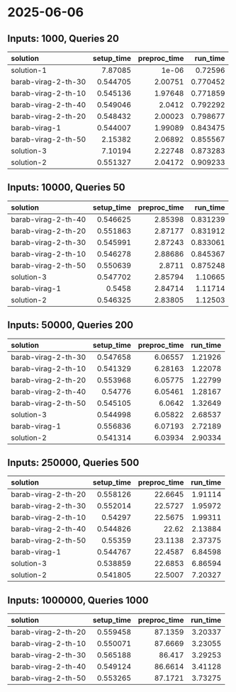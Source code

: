 # 2025-06-06

## Inputs: 1000, Queries 20

| solution            |   setup_time |   preproc_time |   run_time |
|:--------------------|-------------:|---------------:|-----------:|
| solution-1          |     7.87085  |        1e-06   |   0.72596  |
| barab-virag-2-th-30 |     0.544705 |        2.00751 |   0.770452 |
| barab-virag-2-th-10 |     0.545136 |        1.97648 |   0.771859 |
| barab-virag-2-th-40 |     0.549046 |        2.0412  |   0.792292 |
| barab-virag-2-th-20 |     0.548432 |        2.00023 |   0.798677 |
| barab-virag-1       |     0.544007 |        1.99089 |   0.843475 |
| barab-virag-2-th-50 |     2.15382  |        2.06892 |   0.855567 |
| solution-3          |     7.10194  |        2.22748 |   0.873283 |
| solution-2          |     0.551327 |        2.04172 |   0.909233 |

## Inputs: 10000, Queries 50

| solution            |   setup_time |   preproc_time |   run_time |
|:--------------------|-------------:|---------------:|-----------:|
| barab-virag-2-th-40 |     0.546625 |        2.85398 |   0.831239 |
| barab-virag-2-th-20 |     0.551863 |        2.87177 |   0.831912 |
| barab-virag-2-th-30 |     0.545991 |        2.87243 |   0.833061 |
| barab-virag-2-th-10 |     0.546278 |        2.88686 |   0.845367 |
| barab-virag-2-th-50 |     0.550639 |        2.8711  |   0.875248 |
| solution-3          |     0.547702 |        2.85794 |   1.10665  |
| barab-virag-1       |     0.5458   |        2.84714 |   1.11714  |
| solution-2          |     0.546325 |        2.83805 |   1.12503  |

## Inputs: 50000, Queries 200

| solution            |   setup_time |   preproc_time |   run_time |
|:--------------------|-------------:|---------------:|-----------:|
| barab-virag-2-th-30 |     0.547658 |        6.06557 |    1.21926 |
| barab-virag-2-th-10 |     0.541329 |        6.28163 |    1.22078 |
| barab-virag-2-th-20 |     0.553968 |        6.05775 |    1.22799 |
| barab-virag-2-th-40 |     0.54776  |        6.05461 |    1.28167 |
| barab-virag-2-th-50 |     0.545105 |        6.0642  |    1.32649 |
| solution-3          |     0.544998 |        6.05822 |    2.68537 |
| barab-virag-1       |     0.556836 |        6.07193 |    2.72189 |
| solution-2          |     0.541314 |        6.03934 |    2.90334 |

## Inputs: 250000, Queries 500

| solution            |   setup_time |   preproc_time |   run_time |
|:--------------------|-------------:|---------------:|-----------:|
| barab-virag-2-th-20 |     0.558126 |        22.6645 |    1.91114 |
| barab-virag-2-th-30 |     0.552014 |        22.5727 |    1.95972 |
| barab-virag-2-th-10 |     0.54297  |        22.5675 |    1.99311 |
| barab-virag-2-th-40 |     0.544826 |        22.62   |    2.13884 |
| barab-virag-2-th-50 |     0.55359  |        23.1138 |    2.37375 |
| barab-virag-1       |     0.544767 |        22.4587 |    6.84598 |
| solution-3          |     0.538859 |        22.6853 |    6.86594 |
| solution-2          |     0.541805 |        22.5007 |    7.20327 |

## Inputs: 1000000, Queries 1000

| solution            |   setup_time |   preproc_time |   run_time |
|:--------------------|-------------:|---------------:|-----------:|
| barab-virag-2-th-20 |     0.559458 |        87.1359 |    3.20337 |
| barab-virag-2-th-10 |     0.550071 |        87.6669 |    3.23055 |
| barab-virag-2-th-30 |     0.565188 |        86.417  |    3.29253 |
| barab-virag-2-th-40 |     0.549124 |        86.6614 |    3.41128 |
| barab-virag-2-th-50 |     0.553265 |        87.1721 |    3.73275 |